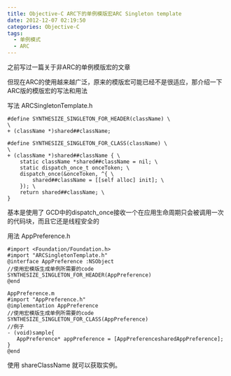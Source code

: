 ```yaml
---
title: Objective-C ARC下的单例模版宏ARC Singleton template
date: 2012-12-07 02:19:50
categories: Objective-C
tags:
  - 单例模式
  - ARC
---
```


之前写过一篇关于非ARC的单例模版宏的文章

但现在ARC的使用越来越广泛，原来的模版宏可能已经不是很适应，那介绍一下ARC版的模版宏的写法和用法

写法
ARCSingletonTemplate.h
```objc
#define SYNTHESIZE_SINGLETON_FOR_HEADER(className) \
\
+ (className *)shared##className;

#define SYNTHESIZE_SINGLETON_FOR_CLASS(className) \
\
+ (className *)shared##className { \
    static className *shared##className = nil; \
    static dispatch_once_t onceToken; \
    dispatch_once(&onceToken, ^{ \
        shared##className = [[self alloc] init]; \
    }); \
    return shared##className; \
}
```
基本是使用了 GCD中的dispatch_once接收一个在应用生命周期只会被调用一次的代码块，而且它还是线程安全的

<!-- more -->

用法
AppPreference.h
```objc
#import <Foundation/Foundation.h>
#import "ARCSingletonTemplate.h"
@interface AppPreference :NSObject
//使用宏模版生成单例所需要的code
SYNTHESIZE_SINGLETON_FOR_HEADER(AppPreference)
@end

AppPreference.m
#import "AppPreference.h"
@implementation AppPreference
//使用宏模版生成单例所需要的code
SYNTHESIZE_SINGLETON_FOR_CLASS(AppPreference)
//例子
- (void)sample{
   AppPreference* appPreference = [AppPreferencesharedAppPreference];
}
@end
```

使用 shareClassName 就可以获取实例。
